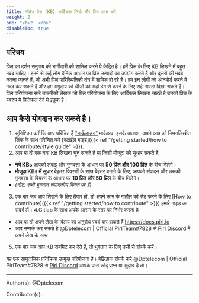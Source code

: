 ```yaml
---
title: नॉलेज बेस (KB) आर्टिकल लिखे और प्रिल प्राप्त करे
weight: 2
pre: "<b>2. </b>"
disableToc: true
---
```


## परिचय

प्रिल का दर्शन समुदाय की भागीदारी को शामिल करने पे केद्रित है। हमें प्रिल के लिए KB लिखने में बहुत मदद चाहिए। हममें से कई लोग दैनिक आधार पर प्रिल उत्पादों का उपयोग करते हैं और दूसरों की मदद करना जानते हैं, जो अभी प्रिल पारिस्थितिकी तंत्र में शामिल हो रहे हैं। हम इन लोगों को ऑनबोर्ड करने में मदद कर सकते हैं और हम समुदाय को चीजों को सही ढंग से करने के लिए सही रास्ता दिखा सकते हैं। प्रिल परियोजना सारे तकनीकी लेखक जो प्रिल परियोजना के लिए आर्टिकल लिखना चाहते है उनको प्रिल के स्वरुप मे प्रितिफल देने मे इछुक है।

## आप कैसे योगदान कर सकते है।

1. सुनिश्चित करें कि आप परिचित हैं ["मार्कडाउन"](https://daringfireball.net/projects/markdown/syntax) मार्कअप. इसके अलावा, अपने आप को निमनलिखीत लिंक के साथ परिचित करें [स्टाईल गाइड]({{< ref "/getting started/how to contribute/style guide" >}}).
2. आप या तो एक नया KB लिखना चुन सकते हैं या किसी मौजूदा को सुधार सकते हैं:
  * **नये KBs** आपको लंबाई और गुणवत्ता के आधार पर **50 प्रिल और 100 प्रिल** के बीच मिलेगे।
  * **मौजूदा KBs में सुधार** बेहतर विवरणों के साथ बेहतर बनाने के लिए, आपको संपादन और उसकी गुणवत्ता के विवरण के आधार पर **10 प्रिल और 50 प्रिल** के बीच मिलेगे।
  * *(नोट: सभी भुगतान संपादकीय विवेक पर हैं)*
3. एक बार जब आप लिखने के लिए तैयार हों, तो अपने काम के माहौल को सेट करने के लिए [How to contribute]({{< ref "/getting started/how to contribute" >}}) हमारे गाइड का संदर्भ लें।
4.Gitlab के साथ अपके आराम के स्तर पर निर्भर करता हैः
  * आप या तो अपने लेख के विलय का अनुरोध स्वयं कर सकते हैं https://docs.pirl.io
  * आप सम्पर्क कर सकते है @Dptelecom | Official PirlTeam#7828 से [Pirl Discord](https://discord.gg/ZSAzcmn) मे अपने लेख के साथ।
5. एक बार जब आप KB सबमिट कर देते हैं, तो भुगतान के लिए उसी से संपर्क करें।

यह एक सामुदायिक प्रतिक्रिया उन्मुख परियोजना है। बेझिझक संपर्क करे @Dptelecom | Official PirlTeam#7828 से [Pirl Discord](https://discord.gg/ZSAzcmn) आपके पास कोई प्रश्न या सुझाव है तो।






---
Author(s):
@Dptelecom


Contributor(s):
